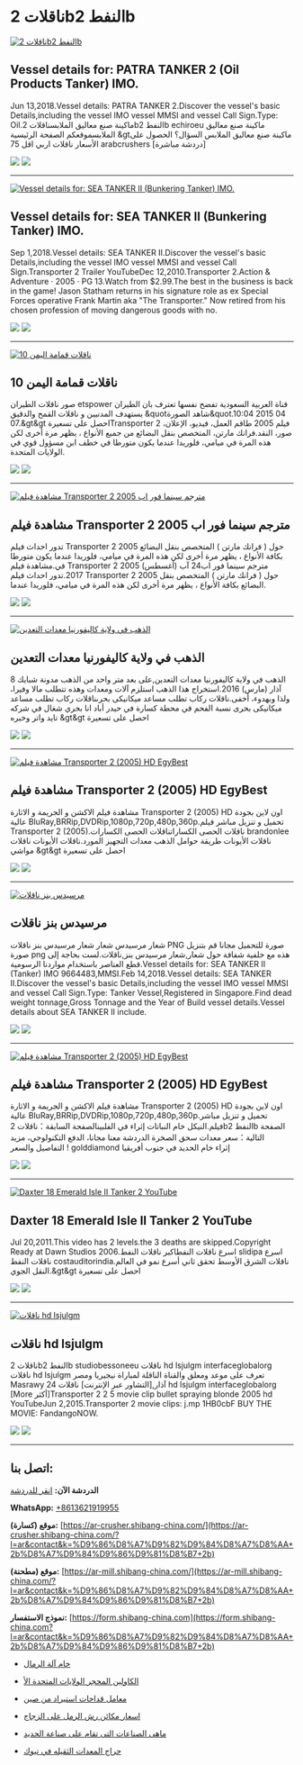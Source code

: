 # ناقلات 2bالنفط 2b

<a href="https://swt.shibang-china.com/?l=ar&img&k=%D9%86%D8%A7%D9%82%D9%84%D8%A7%D8%AA+2b%D8%A7%D9%84%D9%86%D9%81%D8%B7+2b" target="_blank">![ناقلات 2bالنفط 2b](http://static.shibang-china.com/all-800x300/813.jpg)</a>

## Vessel details for: PATRA TANKER 2 (Oil Products Tanker) IMO.
Jun 13,2018.Vessel details: PATRA TANKER 2.Discover the vessel&#39;s basic Details,including the vessel IMO vessel MMSI and vessel Call Sign.Type: Oil.ماكينة صنع معاليق الملابسناقلات 2bالنفط 2b echiroeu ماكينة صنع معاليق الملابسموقعكم الصفحة الرئيسية &gtماكينة صنع معاليق الملابس السؤال؟ الحصول على الأسعار ناقلات اربي اقل 75 arabcrushers [دردشة مباشرة]


<a href="https://whatsapp.shibangsoft.com/WhatsApp.php" target="_blank" title="WhatsApp">![](http://static.shibang-china.com/icon/whatsapp.png)</a> <a href="https://swt.shibang-china.com/?l=ar&icon&k=%D9%86%D8%A7%D9%82%D9%84%D8%A7%D8%AA+2b%D8%A7%D9%84%D9%86%D9%81%D8%B7+2b" target="_blank">![](http://static.shibang-china.com/icon/chat-ar.png)</a>

---

<a href="https://swt.shibang-china.com/?l=ar&img&k=%D9%86%D8%A7%D9%82%D9%84%D8%A7%D8%AA+2b%D8%A7%D9%84%D9%86%D9%81%D8%B7+2b" target="_blank">![Vessel details for: SEA TANKER II (Bunkering Tanker) IMO.](http://static.shibang-china.com/all-800x300/871.jpg)</a>

## Vessel details for: SEA TANKER II (Bunkering Tanker) IMO.
Sep 1,2018.Vessel details: SEA TANKER II.Discover the vessel&#39;s basic Details,including the vessel IMO vessel MMSI and vessel Call Sign.Transporter 2 Trailer YouTubeDec 12,2010.Transporter 2.Action &amp; Adventure · 2005 · PG 13.Watch from $2.99.The best in the business is back in the game! Jason Statham returns in his signature role as ex Special Forces operative Frank Martin aka &quot;The Transporter.&quot; Now retired from his chosen profession of moving dangerous goods with no.


<a href="https://whatsapp.shibangsoft.com/WhatsApp.php" target="_blank" title="WhatsApp">![](http://static.shibang-china.com/icon/whatsapp.png)</a> <a href="https://swt.shibang-china.com/?l=ar&icon&k=%D9%86%D8%A7%D9%82%D9%84%D8%A7%D8%AA+2b%D8%A7%D9%84%D9%86%D9%81%D8%B7+2b" target="_blank">![](http://static.shibang-china.com/icon/chat-ar.png)</a>

---

<a href="https://swt.shibang-china.com/?l=ar&img&k=%D9%86%D8%A7%D9%82%D9%84%D8%A7%D8%AA+2b%D8%A7%D9%84%D9%86%D9%81%D8%B7+2b" target="_blank">![ناقلات قمامة اليمن 10](http://static.shibang-china.com/all-800x300/279.jpg)</a>

## ناقلات قمامة اليمن 10
صور ناقلات الطيران etspower قناة العربية السعودية تفضح نفسها تعترف بان الطيران يستهدف المدنيين و ناقلات القمح والدقيق &quotشاهد الصورة&quot.10:04 2015 04 07.&gt&gt احصل على تسعيرةTransporter 2 فيلم 2005 طاقم العمل، فيديو، الإعلان، صور، النقد.فرانك مارتن، المتخصص بنقل البضائع من جميع الأنواع ، يظهر مرة أخرى لكن هذه المرة في ميامي، فلوريدا عندما يكون متورطا في خطف ابن مسؤول قوي في الولايات المتحدة.


<a href="https://whatsapp.shibangsoft.com/WhatsApp.php" target="_blank" title="WhatsApp">![](http://static.shibang-china.com/icon/whatsapp.png)</a> <a href="https://swt.shibang-china.com/?l=ar&icon&k=%D9%86%D8%A7%D9%82%D9%84%D8%A7%D8%AA+2b%D8%A7%D9%84%D9%86%D9%81%D8%B7+2b" target="_blank">![](http://static.shibang-china.com/icon/chat-ar.png)</a>

---

<a href="https://swt.shibang-china.com/?l=ar&img&k=%D9%86%D8%A7%D9%82%D9%84%D8%A7%D8%AA+2b%D8%A7%D9%84%D9%86%D9%81%D8%B7+2b" target="_blank">![مشاهدة فيلم Transporter 2 2005 مترجم سينما فور اب](http://static.shibang-china.com/all-800x300/1234.jpg)</a>

## مشاهدة فيلم Transporter 2 2005 مترجم سينما فور اب
تدور احداث فيلم Transporter 2 2005 حول ( فرانك مارتن ) المتخصص بنقل البضائع بكافة الأنواع ، يظهر مرة أخرى لكن هذه المرة في ميامي، فلوريدا عندما يكون متورطا في.مشاهدة فيلم Transporter 2 2005 مترجم سينما فور اب24 آب (أغسطس) 2017.تدور احداث فيلم Transporter 2 2005 حول ( فرانك مارتن ) المتخصص بنقل البضائع بكافة الأنواع ، يظهر مرة أخرى لكن هذه المرة في ميامي، فلوريدا عندما.


<a href="https://whatsapp.shibangsoft.com/WhatsApp.php" target="_blank" title="WhatsApp">![](http://static.shibang-china.com/icon/whatsapp.png)</a> <a href="https://swt.shibang-china.com/?l=ar&icon&k=%D9%86%D8%A7%D9%82%D9%84%D8%A7%D8%AA+2b%D8%A7%D9%84%D9%86%D9%81%D8%B7+2b" target="_blank">![](http://static.shibang-china.com/icon/chat-ar.png)</a>

---

<a href="https://swt.shibang-china.com/?l=ar&img&k=%D9%86%D8%A7%D9%82%D9%84%D8%A7%D8%AA+2b%D8%A7%D9%84%D9%86%D9%81%D8%B7+2b" target="_blank">![الذهب في ولاية كاليفورنيا معدات التعدين](http://static.shibang-china.com/all-800x300/64.jpg)</a>

## الذهب في ولاية كاليفورنيا معدات التعدين
الذهب في ولاية كاليفورنيا معدات التعدين,على بعد متر واحد من الذهب مدونة شبايك 8 آذار (مارس) 2016.استخراج هذا الذهب استلزم آلات ومعدات وهذه تتطلب مالا وفيرا، ولذا وبهدوء، أخفى.ناقلات ركاب تطلب مساعد ميكانيكى بحرىناقلات ركاب تطلب مساعد ميكانيكى بحرى نسبة الفحم في محطة كسارة في حيدر أباد انا بحري شغال في شركه تايد واتر وخبره &gt&gt احصل على تسعيرة


<a href="https://whatsapp.shibangsoft.com/WhatsApp.php" target="_blank" title="WhatsApp">![](http://static.shibang-china.com/icon/whatsapp.png)</a> <a href="https://swt.shibang-china.com/?l=ar&icon&k=%D9%86%D8%A7%D9%82%D9%84%D8%A7%D8%AA+2b%D8%A7%D9%84%D9%86%D9%81%D8%B7+2b" target="_blank">![](http://static.shibang-china.com/icon/chat-ar.png)</a>

---

<a href="https://swt.shibang-china.com/?l=ar&img&k=%D9%86%D8%A7%D9%82%D9%84%D8%A7%D8%AA+2b%D8%A7%D9%84%D9%86%D9%81%D8%B7+2b" target="_blank">![مشاهدة فيلم Transporter 2 (2005) HD EgyBest](http://static.shibang-china.com/all-800x300/1458.jpg)</a>

## مشاهدة فيلم Transporter 2 (2005) HD EgyBest
مشاهدة فيلم الاكشن و الجريمة و الاثارة Transporter 2 (2005) HD اون لاين بجودة عالية BluRay,BRRip,DVDRip,1080p,720p,480p,360p.تحميل و تنزيل مباشر فيلم Transporter 2 (2005).ناقلات الحصى الكساراتناقلات الحصى الكسارات brandonlee ناقلات الأيونات طريقة حوامل الذهب معدات التجهيز المورد.ناقلات الأيونات ناقلات مواشي &gt&gt احصل على تسعيرة


<a href="https://whatsapp.shibangsoft.com/WhatsApp.php" target="_blank" title="WhatsApp">![](http://static.shibang-china.com/icon/whatsapp.png)</a> <a href="https://swt.shibang-china.com/?l=ar&icon&k=%D9%86%D8%A7%D9%82%D9%84%D8%A7%D8%AA+2b%D8%A7%D9%84%D9%86%D9%81%D8%B7+2b" target="_blank">![](http://static.shibang-china.com/icon/chat-ar.png)</a>

---

<a href="https://swt.shibang-china.com/?l=ar&img&k=%D9%86%D8%A7%D9%82%D9%84%D8%A7%D8%AA+2b%D8%A7%D9%84%D9%86%D9%81%D8%B7+2b" target="_blank">![مرسيدس بنز ناقلات](http://static.shibang-china.com/all-800x300/343.jpg)</a>

## مرسيدس بنز ناقلات
شعار مرسيدس شعار شعار مرسيدس بنز ناقلات PNG صورة للتحميل مجانا قم بتنزيل صورة png هذه مع خلفية شفافة حول شعار,شعار مرسيدس بنز,ناقلات.لست بحاجة إلى قطع العناصر باستخدام مواردنا الرسومية.Vessel details for: SEA TANKER II (Tanker) IMO 9664483,MMSI.Feb 14,2018.Vessel details: SEA TANKER II.Discover the vessel&#39;s basic Details,including the vessel IMO vessel MMSI and vessel Call Sign.Type: Tanker Vessel,Registered in Singapore.Find dead weight tonnage,Gross Tonnage and the Year of Build vessel details.Vessel details about SEA TANKER II include.


<a href="https://whatsapp.shibangsoft.com/WhatsApp.php" target="_blank" title="WhatsApp">![](http://static.shibang-china.com/icon/whatsapp.png)</a> <a href="https://swt.shibang-china.com/?l=ar&icon&k=%D9%86%D8%A7%D9%82%D9%84%D8%A7%D8%AA+2b%D8%A7%D9%84%D9%86%D9%81%D8%B7+2b" target="_blank">![](http://static.shibang-china.com/icon/chat-ar.png)</a>

---

<a href="https://swt.shibang-china.com/?l=ar&img&k=%D9%86%D8%A7%D9%82%D9%84%D8%A7%D8%AA+2b%D8%A7%D9%84%D9%86%D9%81%D8%B7+2b" target="_blank">![مشاهدة فيلم Transporter 2 (2005) HD EgyBest](http://static.shibang-china.com/all-800x300/1318.jpg)</a>

## مشاهدة فيلم Transporter 2 (2005) HD EgyBest
مشاهدة فيلم الاكشن و الجريمة و الاثارة Transporter 2 (2005) HD اون لاين بجودة عالية BluRay,BRRip,DVDRip,1080p,720p,480p,360p.تحميل و تنزيل مباشر فيلم.النيكل خام النباتات إثراء في الفلبينالصفحة السابقة：ناقلات 2bالنفط 2b الصفحة التالية：سعر معدات سحق الصخرة الدردشة معنا مجانا، الدفع التكنولوجي، مزيد التفاصيل والسعر ! golddiamond إثراء خام الحديد في جنوب أفريقيا


<a href="https://whatsapp.shibangsoft.com/WhatsApp.php" target="_blank" title="WhatsApp">![](http://static.shibang-china.com/icon/whatsapp.png)</a> <a href="https://swt.shibang-china.com/?l=ar&icon&k=%D9%86%D8%A7%D9%82%D9%84%D8%A7%D8%AA+2b%D8%A7%D9%84%D9%86%D9%81%D8%B7+2b" target="_blank">![](http://static.shibang-china.com/icon/chat-ar.png)</a>

---

<a href="https://swt.shibang-china.com/?l=ar&img&k=%D9%86%D8%A7%D9%82%D9%84%D8%A7%D8%AA+2b%D8%A7%D9%84%D9%86%D9%81%D8%B7+2b" target="_blank">![Daxter 18 Emerald Isle II Tanker 2 YouTube](http://static.shibang-china.com/all-800x300/39.jpg)</a>

## Daxter 18 Emerald Isle II Tanker 2 YouTube
Jul 20,2011.This video has 2 levels.the 3 deaths are skipped.Copyright Ready at Dawn Studios 2006.اسرع ناقلات النفطاكبر ناقلات النفط slidipa اسرع ناقلات النفط costauditorindia.ناقلات الشرق الأوسط تحقق ثاني أسرع نمو في العالم النقل الجوي.&gt&gt احصل على تسعيرة


<a href="https://whatsapp.shibangsoft.com/WhatsApp.php" target="_blank" title="WhatsApp">![](http://static.shibang-china.com/icon/whatsapp.png)</a> <a href="https://swt.shibang-china.com/?l=ar&icon&k=%D9%86%D8%A7%D9%82%D9%84%D8%A7%D8%AA+2b%D8%A7%D9%84%D9%86%D9%81%D8%B7+2b" target="_blank">![](http://static.shibang-china.com/icon/chat-ar.png)</a>

---

<a href="https://swt.shibang-china.com/?l=ar&img&k=%D9%86%D8%A7%D9%82%D9%84%D8%A7%D8%AA+2b%D8%A7%D9%84%D9%86%D9%81%D8%B7+2b" target="_blank">![ناقلات hd lsjulgm](http://static.shibang-china.com/all-800x300/839.jpg)</a>

## ناقلات hd lsjulgm
ناقلات 2bالنفط 2b studiobessoneeu ناقلات hd lsjulgm interfaceglobalorg ناقلات hd lsjulgm تعرف على موعد ومعلق والقناة الناقلة لمباراة نيجيريا ومصر Masrawy 24 آذار,[التشاور عبر الإنترنت] ناقلات hd lsjulgm interfaceglobalorg [More أكثر]Transporter 2 2 5 movie clip bullet spraying blonde 2005 hd YouTubeJun 2,2015.Transporter 2 movie clips: j.mp 1HB0cbF BUY THE MOVIE: FandangoNOW.


<a href="https://whatsapp.shibangsoft.com/WhatsApp.php" target="_blank" title="WhatsApp">![](http://static.shibang-china.com/icon/whatsapp.png)</a> <a href="https://swt.shibang-china.com/?l=ar&icon&k=%D9%86%D8%A7%D9%82%D9%84%D8%A7%D8%AA+2b%D8%A7%D9%84%D9%86%D9%81%D8%B7+2b" target="_blank">![](http://static.shibang-china.com/icon/chat-ar.png)</a>

---
## اتصل بنا:

**الدردشة الآن:** [انقر للدردشة](https://swt.shibang-china.com?l=ar&contact&k=%D9%86%D8%A7%D9%82%D9%84%D8%A7%D8%AA+2b%D8%A7%D9%84%D9%86%D9%81%D8%B7+2b)

**WhatsApp:**  [+8613621919955](https://whatsapp.shibangsoft.com/WhatsApp.php)

**موقع (كسارة):** [https://ar-crusher.shibang-china.com/](https://ar-crusher.shibang-china.com/?l=ar&contact&k=%D9%86%D8%A7%D9%82%D9%84%D8%A7%D8%AA+2b%D8%A7%D9%84%D9%86%D9%81%D8%B7+2b)

**موقع (مطحنة):** [https://ar-mill.shibang-china.com/](https://ar-mill.shibang-china.com/?l=ar&contact&k=%D9%86%D8%A7%D9%82%D9%84%D8%A7%D8%AA+2b%D8%A7%D9%84%D9%86%D9%81%D8%B7+2b)

**نموذج الاستفسار:** [https://form.shibang-china.com](https://form.shibang-china.com?l=ar&contact&k=%D9%86%D8%A7%D9%82%D9%84%D8%A7%D8%AA+2b%D8%A7%D9%84%D9%86%D9%81%D8%B7+2b)

* [خام آلة الرمال](../17/%D8%AE%D8%A7%D9%85%20%D8%A2%D9%84%D8%A9%20%D8%A7%D9%84%D8%B1%D9%85%D8%A7%D9%84.md)

* [الكاولين المحجر الولايات المتحدة الأ](../19/%D8%A7%D9%84%D9%83%D8%A7%D9%88%D9%84%D9%8A%D9%86%20%D8%A7%D9%84%D9%85%D8%AD%D8%AC%D8%B1%20%D8%A7%D9%84%D9%88%D9%84%D8%A7%D9%8A%D8%A7%D8%AA%20%D8%A7%D9%84%D9%85%D8%AA%D8%AD%D8%AF%D8%A9%20%D8%A7%D9%84%D8%A3.md)

* [معامل قداحات استيراد من صين](../18/%D9%85%D8%B9%D8%A7%D9%85%D9%84%20%D9%82%D8%AF%D8%A7%D8%AD%D8%A7%D8%AA%20%D8%A7%D8%B3%D8%AA%D9%8A%D8%B1%D8%A7%D8%AF%20%D9%85%D9%86%20%D8%B5%D9%8A%D9%86.md)

* [اسعار مكائن رش الرمل على الزجاج](../16/%D8%A7%D8%B3%D8%B9%D8%A7%D8%B1%20%D9%85%D9%83%D8%A7%D8%A6%D9%86%20%D8%B1%D8%B4%20%D8%A7%D9%84%D8%B1%D9%85%D9%84%20%D8%B9%D9%84%D9%89%20%D8%A7%D9%84%D8%B2%D8%AC%D8%A7%D8%AC.md)

* [ماهى الصناعات التى تقام على صناعة الحديد](../19/%D9%85%D8%A7%D9%87%D9%89%20%D8%A7%D9%84%D8%B5%D9%86%D8%A7%D8%B9%D8%A7%D8%AA%20%D8%A7%D9%84%D8%AA%D9%89%20%D8%AA%D9%82%D8%A7%D9%85%20%D8%B9%D9%84%D9%89%20%D8%B5%D9%86%D8%A7%D8%B9%D8%A9%20%D8%A7%D9%84%D8%AD%D8%AF%D9%8A%D8%AF.md)

* [حراج المعدات الثقيله في تبوك](../20/%D8%AD%D8%B1%D8%A7%D8%AC%20%D8%A7%D9%84%D9%85%D8%B9%D8%AF%D8%A7%D8%AA%20%D8%A7%D9%84%D8%AB%D9%82%D9%8A%D9%84%D9%87%20%D9%81%D9%8A%20%D8%AA%D8%A8%D9%88%D9%83.md)